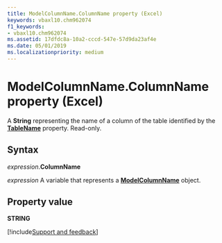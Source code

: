 ```yaml
---
title: ModelColumnName.ColumnName property (Excel)
keywords: vbaxl10.chm962074
f1_keywords:
- vbaxl10.chm962074
ms.assetid: 17dfdc8a-10a2-cccd-547e-57d9da23af4e
ms.date: 05/01/2019
ms.localizationpriority: medium
---
```



# ModelColumnName.ColumnName property (Excel)

A **String** representing the name of a column of the table identified by the **[TableName](Excel.modelcolumnname.tablename.md)** property. Read-only.


## Syntax

_expression_.**ColumnName**

_expression_ A variable that represents a **[ModelColumnName](Excel.modelcolumnname.md)** object.


## Property value

**STRING**




[!include[Support and feedback](~/includes/feedback-boilerplate.md)]